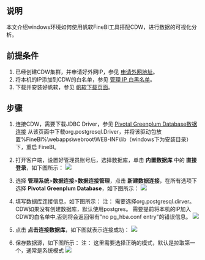 ## 说明
本文介绍windows环境如何使用帆软FineBI工具搭配CDW，进行数据的可视化分析。

## 前提条件
1. 已经创建CDW集群，并申请好外网IP，参见 [申请外网地址](https://cloud.tencent.com/document/product/878/31443)。
2. 将本机的IP添加到CDW的白名单，参见 [管理 IP 白黑名单](https://cloud.tencent.com/document/product/878/31444)。
3. 下载并安装好帆软，参见 [帆软下载页面](https://www.finebi.com/product/download)。

## 步骤

1. 连接CDW，需要下载JDBC Driver，参见 [Pivotal Greenplum Database数据连接](https://help.finebi.com/doc-view-289.html)
从该页面中下载org.postgresql.Driver，并将该驱动包放置%FineBI%\webapps\webroot\WEB-INF\lib（windows下为安装目录）下，重启 FineBI。

2. 打开客户端，设置好管理员账号后，选择数据库，单击 **内置数据库** 中的 **直接登录**，如下图所示：
![](https://main.qcloudimg.com/raw/a7bd9ab992f10d322733660072d0e069.png)

3. 选择  **管理系统**>**数据连接**>**数据连接管理**，点击 **新建数据连接**，在所有选项下选择 **Pivotal Greenplum Database**，如下图所示：
![](https://main.qcloudimg.com/raw/0d1f08ec2d303f4391f4cf9289320d6e.png)
 
4. 填写数据库连接信息，如下图所示：
注：
需要选择org.postgresql.dirver。
CDW如果没有创建数据库，默认使用postgres。
需要提前将本机的IP加入CDW的白名单中,否则将会返回带有"no pg_hba.conf entry"的错误信息。
![](https://main.qcloudimg.com/raw/d59efdcdf7d1d907e019f83e659b5c26.png)

5. 点击 **点击连接数据库**，如下图就表示连接成功：
![](https://main.qcloudimg.com/raw/b3ab04183936a883753baacd234b73ec.png)

6. 保存数据源，如下图所示：
注：
这里需要选择正确的模式，默认是拉取第一个，通常是系统模式
![](https://main.qcloudimg.com/raw/b454456ba6e38f73054c3eded10c2d33.png)
